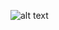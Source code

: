 ![alt text]([http://url/to/img.png](https://github.com/bilalayyache/BlockChain/blob/main/AI-NFT-%20Toplevel.jpg)https://github.com/bilalayyache/BlockChain/blob/main/AI-NFT-%20Toplevel.jpg) 
